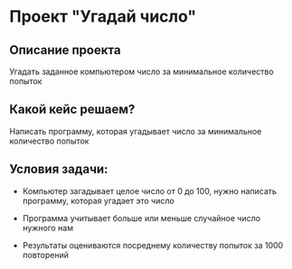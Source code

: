# Проект "Угадай число"

## Описание проекта
 Угадать заданное компьютером число за минимальное количество попыток

## Какой кейс решаем?
 Написать программу, которая угадывает число за минимальное количество попыток

## Условия задачи:

- Компьютер загадывает целое число от 0 до 100, нужно написать программу, которая угадает это число

- Программа учитывает больше или меньше случайное число нужного нам

- Результаты оцениваются посреднему количеству попыток за 1000 повторений
